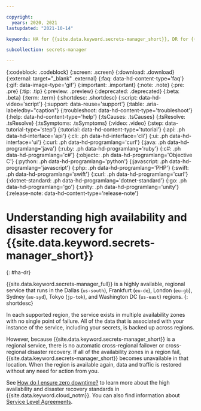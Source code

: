 ```yaml
---

copyright:
  years: 2020, 2021
lastupdated: "2021-10-14"

keywords: HA for {{site.data.keyword.secrets-manager_short}}, DR for {{site.data.keyword.secrets-manager_short}}, high availability for {{site.data.keyword.secrets-manager_short}}, disaster recovery for {{site.data.keyword.secrets-manager_short}}, failover for {{site.data.keyword.secrets-manager_short}}

subcollection: secrets-manager

---
```


{:codeblock: .codeblock}
{:screen: .screen}
{:download: .download}
{:external: target="_blank" .external}
{:faq: data-hd-content-type='faq'}
{:gif: data-image-type='gif'}
{:important: .important}
{:note: .note}
{:pre: .pre}
{:tip: .tip}
{:preview: .preview}
{:deprecated: .deprecated}
{:beta: .beta}
{:term: .term}
{:shortdesc: .shortdesc}
{:script: data-hd-video='script'}
{:support: data-reuse='support'}
{:table: .aria-labeledby="caption"}
{:troubleshoot: data-hd-content-type='troubleshoot'}
{:help: data-hd-content-type='help'}
{:tsCauses: .tsCauses}
{:tsResolve: .tsResolve}
{:tsSymptoms: .tsSymptoms}
{:video: .video}
{:step: data-tutorial-type='step'}
{:tutorial: data-hd-content-type='tutorial'}
{:api: .ph data-hd-interface='api'}
{:cli: .ph data-hd-interface='cli'}
{:ui: .ph data-hd-interface='ui'}
{:curl: .ph data-hd-programlang='curl'}
{:java: .ph data-hd-programlang='java'}
{:ruby: .ph data-hd-programlang='ruby'}
{:c#: .ph data-hd-programlang='c#'}
{:objectc: .ph data-hd-programlang='Objective C'}
{:python: .ph data-hd-programlang='python'}
{:javascript: .ph data-hd-programlang='javascript'}
{:php: .ph data-hd-programlang='PHP'}
{:swift: .ph data-hd-programlang='swift'}
{:curl: .ph data-hd-programlang='curl'}
{:dotnet-standard: .ph data-hd-programlang='dotnet-standard'}
{:go: .ph data-hd-programlang='go'}
{:unity: .ph data-hd-programlang='unity'}
{:release-note: data-hd-content-type='release-note'}

# Understanding high availability and disaster recovery for {{site.data.keyword.secrets-manager_short}}
{: #ha-dr}

{{site.data.keyword.secrets-manager_full}} is a highly available, regional service that runs in the Dallas (`us-south`), Frankfurt (`eu-de`), London (`eu-gb`), Sydney (`au-syd`), Tokyo (`jp-tok`), and Washington DC (`us-east`) regions.
{: shortdesc}

In each supported region, the service exists in multiple availability zones with no single point of failure. All of the data that is associated with your instance of the service, including your secrets, is backed up across regions.

However, because {{site.data.keyword.secrets-manager_short}} is a regional service, there is no automatic cross-regional failover or cross-regional disaster recovery. If all of the availability zones in a region fail, {{site.data.keyword.secrets-manager_short}} becomes unavailable in that location. When the region is available again, data and traffic is restored without any need for action from you.

See [How do I ensure zero downtime?](/docs/overview?topic=overview-zero-downtime) to learn more about the high availability and disaster recovery standards in {{site.data.keyword.cloud_notm}}. You can also find information about [Service Level Agreements](/docs/overview?topic=overview-slas).



